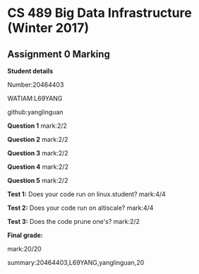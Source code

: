 # CS 489 Big Data Infrastructure (Winter 2017)
## Assignment 0 Marking
**Student details**

Number:20464403

WATIAM:L69YANG

github:yanglinguan

**Question 1**
mark:2/2

**Question 2**
mark:2/2

**Question 3**
mark:2/2

**Question 4**
mark:2/2

**Question 5**
mark:2/2

**Test 1:** Does your code run on linux.student?
mark:4/4

**Test 2:** Does your code run on altiscale?
mark:4/4

**Test 3:** Does the code prune one's?
mark:2/2


**Final grade:**

mark:20/20

summary:20464403,L69YANG,yanglinguan,20
